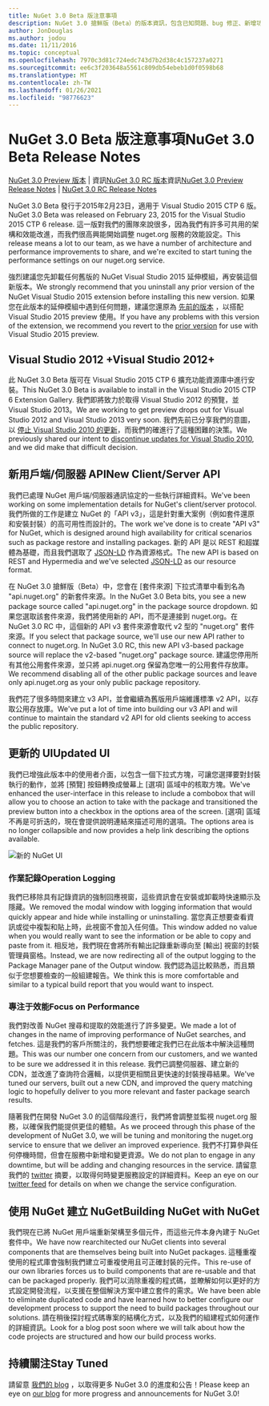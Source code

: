 ```yaml
---
title: NuGet 3.0 Beta 版注意事項
description: NuGet 3.0 搶鮮版（Beta）的版本資訊，包含已知問題、bug 修正、新增功能和 Dcr。
author: JonDouglas
ms.author: jodou
ms.date: 11/11/2016
ms.topic: conceptual
ms.openlocfilehash: 7970c3d81c724edc743d7b2d38c4c157237a0271
ms.sourcegitcommit: ee6c3f203648a5561c809db54ebeb1d0f0598b68
ms.translationtype: MT
ms.contentlocale: zh-TW
ms.lasthandoff: 01/26/2021
ms.locfileid: "98776623"
---
```

# <a name="nuget-30-beta-release-notes"></a><span data-ttu-id="f1c2a-103">NuGet 3.0 Beta 版注意事項</span><span class="sxs-lookup"><span data-stu-id="f1c2a-103">NuGet 3.0 Beta Release Notes</span></span>

<span data-ttu-id="f1c2a-104">[NuGet 3.0 Preview 版本](../release-notes/nuget-3.0-preview.md)  |  資訊[NuGet 3.0 RC 版本](../release-notes/nuget-3.0-rc.md)資訊</span><span class="sxs-lookup"><span data-stu-id="f1c2a-104">[NuGet 3.0 Preview Release Notes](../release-notes/nuget-3.0-preview.md) | [NuGet 3.0 RC Release Notes](../release-notes/nuget-3.0-rc.md)</span></span>

<span data-ttu-id="f1c2a-105">NuGet 3.0 Beta 發行于2015年2月23日，適用于 Visual Studio 2015 CTP 6 版。</span><span class="sxs-lookup"><span data-stu-id="f1c2a-105">NuGet 3.0 Beta was released on February 23, 2015 for the Visual Studio 2015 CTP 6 release.</span></span> <span data-ttu-id="f1c2a-106">這一版對我們的團隊來說很多，因為我們有許多可共用的架構和效能改進，而我們很高興能開始調整 nuget.org 服務的效能設定。</span><span class="sxs-lookup"><span data-stu-id="f1c2a-106">This release means a lot to our team, as we have a number of architecture and performance improvements to share, and we're excited to start tuning the performance settings on our nuget.org service.</span></span>

<span data-ttu-id="f1c2a-107">強烈建議您先卸載任何舊版的 NuGet Visual Studio 2015 延伸模組，再安裝這個新版本。</span><span class="sxs-lookup"><span data-stu-id="f1c2a-107">We strongly recommend that you uninstall any prior version of the NuGet Visual Studio 2015 extension before installing this new version.</span></span>  <span data-ttu-id="f1c2a-108">如果您在此版本的延伸模組中遇到任何問題，建議您還原為 [先前的版本](http://nuget.codeplex.com/downloads/get/909582) ，以搭配 Visual Studio 2015 preview 使用。</span><span class="sxs-lookup"><span data-stu-id="f1c2a-108">If you have any problems with this version of the extension, we recommend you revert to the [prior version](http://nuget.codeplex.com/downloads/get/909582) for use with Visual Studio 2015 preview.</span></span>

## <a name="visual-studio-2012"></a><span data-ttu-id="f1c2a-109">Visual Studio 2012 +</span><span class="sxs-lookup"><span data-stu-id="f1c2a-109">Visual Studio 2012+</span></span>

<span data-ttu-id="f1c2a-110">此 NuGet 3.0 Beta 版可在 Visual Studio 2015 CTP 6 擴充功能資源庫中進行安裝。</span><span class="sxs-lookup"><span data-stu-id="f1c2a-110">This NuGet 3.0 Beta is available to install in the Visual Studio 2015 CTP 6 Extension Gallery.</span></span> <span data-ttu-id="f1c2a-111">我們即將致力於取得 Visual Studio 2012 的預覽，並 Visual Studio 2013。</span><span class="sxs-lookup"><span data-stu-id="f1c2a-111">We are working to get preview drops out for Visual Studio 2012 and Visual Studio 2013 very soon.</span></span> <span data-ttu-id="f1c2a-112">我們先前已分享我們的意圖，以 [停止 Visual Studio 2010 的更新](http://blog.nuget.org/20141002/visual-studio-2010.html)，而我們的確進行了這種困難的決策。</span><span class="sxs-lookup"><span data-stu-id="f1c2a-112">We previously shared our intent to [discontinue updates for Visual Studio 2010](http://blog.nuget.org/20141002/visual-studio-2010.html), and we did make that difficult decision.</span></span>

## <a name="new-clientserver-api"></a><span data-ttu-id="f1c2a-113">新用戶端/伺服器 API</span><span class="sxs-lookup"><span data-stu-id="f1c2a-113">New Client/Server API</span></span>

<span data-ttu-id="f1c2a-114">我們已處理 NuGet 用戶端/伺服器通訊協定的一些執行詳細資料。</span><span class="sxs-lookup"><span data-stu-id="f1c2a-114">We've been working on some implementation details for NuGet's client/server protocol.</span></span> <span data-ttu-id="f1c2a-115">我們所做的工作是建立 NuGet 的「API v3」，這是針對重大案例（例如套件還原和安裝封裝）的高可用性而設計的。</span><span class="sxs-lookup"><span data-stu-id="f1c2a-115">The work we've done is to create "API v3" for NuGet, which is designed around high availability for critical scenarios such as package restore and installing packages.</span></span> <span data-ttu-id="f1c2a-116">新的 API 是以 REST 和超媒體為基礎，而且我們選取了 [JSON-LD](http://json-ld.org) 作為資源格式。</span><span class="sxs-lookup"><span data-stu-id="f1c2a-116">The new API is based on REST and Hypermedia and we've selected [JSON-LD](http://json-ld.org) as our resource format.</span></span>

<span data-ttu-id="f1c2a-117">在 NuGet 3.0 搶鮮版（Beta）中，您會在 [套件來源] 下拉式清單中看到名為 "api.nuget.org" 的新套件來源。</span><span class="sxs-lookup"><span data-stu-id="f1c2a-117">In the NuGet 3.0 Beta bits, you see a new package source called "api.nuget.org" in the package source dropdown.</span></span>   <span data-ttu-id="f1c2a-118">如果您選取該套件來源，我們將使用新的 API，而不是連接到 nuget.org。在 NuGet 3.0 RC 中，這個新的 API v3 套件來源會取代 v2 型的 "nuget.org" 套件來源。</span><span class="sxs-lookup"><span data-stu-id="f1c2a-118">If you select that package source, we'll use our new API rather to connect to nuget.org. In NuGet 3.0 RC, this new API v3-based package source will replace the v2-based "nuget.org" package source.</span></span>  <span data-ttu-id="f1c2a-119">建議您停用所有其他公用套件來源，並只將 api.nuget.org 保留為您唯一的公用套件存放庫。</span><span class="sxs-lookup"><span data-stu-id="f1c2a-119">We recommend disabling all of the other public package sources and leave only api.nuget.org as your only public package repository.</span></span>

<span data-ttu-id="f1c2a-120">我們花了很多時間來建立 v3 API，並會繼續為舊版用戶端維護標準 v2 API，以存取公用存放庫。</span><span class="sxs-lookup"><span data-stu-id="f1c2a-120">We've put a lot of time into building our v3 API and will continue to maintain the standard v2 API for old clients seeking to access the public repository.</span></span>

## <a name="updated-ui"></a><span data-ttu-id="f1c2a-121">更新的 UI</span><span class="sxs-lookup"><span data-stu-id="f1c2a-121">Updated UI</span></span>

<span data-ttu-id="f1c2a-122">我們已增強此版本中的使用者介面，以包含一個下拉式方塊，可讓您選擇要對封裝執行的動作，並將 [預覽] 按鈕轉換成螢幕上 [選項] 區域中的核取方塊。</span><span class="sxs-lookup"><span data-stu-id="f1c2a-122">We've enhanced the user-interface in this release to include a combobox that will allow you to choose an action to take with the package and transitioned the preview button into a checkbox in the options area of the screen.</span></span>  <span data-ttu-id="f1c2a-123">[選項] 區域不再是可折迭的，現在會提供說明連結來描述可用的選項。</span><span class="sxs-lookup"><span data-stu-id="f1c2a-123">The options area is no longer collapsible and now provides a help link describing the options available.</span></span>

![新的 NuGet UI](./media/NuGet-3.0-Beta/updated-ui.png)


### <a name="operation-logging"></a><span data-ttu-id="f1c2a-125">作業記錄</span><span class="sxs-lookup"><span data-stu-id="f1c2a-125">Operation Logging</span></span>

<span data-ttu-id="f1c2a-126">我們已移除具有記錄資訊的強制回應視窗，這些資訊會在安裝或卸載時快速顯示及隱藏。</span><span class="sxs-lookup"><span data-stu-id="f1c2a-126">We removed the modal window with logging information that would quickly appear and hide while installing or uninstalling.</span></span>  <span data-ttu-id="f1c2a-127">當您真正想要查看資訊或從中複製和貼上時，此視窗不會加入任何值。</span><span class="sxs-lookup"><span data-stu-id="f1c2a-127">This window added no value when you would really want to see the information or be able to copy and paste from it.</span></span>  <span data-ttu-id="f1c2a-128">相反地，我們現在會將所有輸出記錄重新導向至 [輸出] 視窗的封裝管理員窗格。</span><span class="sxs-lookup"><span data-stu-id="f1c2a-128">Instead, we are now redirecting all of the output logging to the Package Manager pane of the Output window.</span></span>  <span data-ttu-id="f1c2a-129">我們認為這比較熟悉，而且類似于您想要檢查的一般組建報告。</span><span class="sxs-lookup"><span data-stu-id="f1c2a-129">We think this is more comfortable and similar to a typical build report that you would want to inspect.</span></span>


### <a name="focus-on-performance"></a><span data-ttu-id="f1c2a-130">專注于效能</span><span class="sxs-lookup"><span data-stu-id="f1c2a-130">Focus on Performance</span></span>

<span data-ttu-id="f1c2a-131">我們對改善 NuGet 搜尋和提取的效能進行了許多變更。</span><span class="sxs-lookup"><span data-stu-id="f1c2a-131">We made a lot of changes in the name of improving performance of NuGet searches, and fetches.</span></span>  <span data-ttu-id="f1c2a-132">這是我們的客戶所關注的，我們想要確定我們已在此版本中解決這種問題。</span><span class="sxs-lookup"><span data-stu-id="f1c2a-132">This was our number one concern from our customers, and we wanted to be sure we addressed it in this release.</span></span>  <span data-ttu-id="f1c2a-133">我們已調整伺服器、建立新的 CDN，並改進了查詢符合邏輯，以提供更相關且更快速的封裝搜尋結果。</span><span class="sxs-lookup"><span data-stu-id="f1c2a-133">We've tuned our servers, built out a new CDN, and improved the query matching logic to hopefully deliver to you more relevant and faster package search results.</span></span>

<span data-ttu-id="f1c2a-134">隨著我們在開發 NuGet 3.0 的這個階段進行，我們將會調整並監視 nuget.org 服務，以確保我們能提供更佳的體驗。</span><span class="sxs-lookup"><span data-stu-id="f1c2a-134">As we proceed through this phase of the development of NuGet 3.0, we will be tuning and monitoring the nuget.org service to ensure that we deliver an improved experience.</span></span>  <span data-ttu-id="f1c2a-135">我們不打算參與任何停機時間，但會在服務中新增和變更資源。</span><span class="sxs-lookup"><span data-stu-id="f1c2a-135">We do not plan to engage in any downtime, but will be adding and changing resources in the service.</span></span>  <span data-ttu-id="f1c2a-136">請留意我們的 [twitter](http://twitter.com/nuget) 摘要，以取得何時變更服務設定的詳細資料。</span><span class="sxs-lookup"><span data-stu-id="f1c2a-136">Keep an eye on our [twitter feed](http://twitter.com/nuget) for details on when we change the service configuration.</span></span>

## <a name="building-nuget-with-nuget"></a><span data-ttu-id="f1c2a-137">使用 NuGet 建立 NuGet</span><span class="sxs-lookup"><span data-stu-id="f1c2a-137">Building NuGet with NuGet</span></span>

<span data-ttu-id="f1c2a-138">我們現在已將 NuGet 用戶端重新架構至多個元件，而這些元件本身內建于 NuGet 套件中。</span><span class="sxs-lookup"><span data-stu-id="f1c2a-138">We have now rearchitected our NuGet clients into several components that are themselves being built into NuGet packages.</span></span> <span data-ttu-id="f1c2a-139">這種重複使用的程式庫會強制我們建立可重複使用且可正確封裝的元件。</span><span class="sxs-lookup"><span data-stu-id="f1c2a-139">This re-use of our own libraries forces us to build components that are re-usable and that can be packaged properly.</span></span>  <span data-ttu-id="f1c2a-140">我們可以消除重複的程式碼，並瞭解如何以更好的方式設定開發流程，以支援在整個解決方案中建立套件的需求。</span><span class="sxs-lookup"><span data-stu-id="f1c2a-140">We have been able to eliminate duplicated code and have learned how to better configure our development process to support the need to build packages throughout our solutions.</span></span>  <span data-ttu-id="f1c2a-141">請在稍後探討程式碼專案的結構化方式，以及我們的組建程式如何運作的詳細資訊。</span><span class="sxs-lookup"><span data-stu-id="f1c2a-141">Look for a blog post soon where we will talk about how the code projects are structured and how our build process works.</span></span>

## <a name="stay-tuned"></a><span data-ttu-id="f1c2a-142">持續關注</span><span class="sxs-lookup"><span data-stu-id="f1c2a-142">Stay Tuned</span></span>

<span data-ttu-id="f1c2a-143">請留意 [我們的 blog](http://blog.nuget.org) ，以取得更多 NuGet 3.0 的進度和公告！</span><span class="sxs-lookup"><span data-stu-id="f1c2a-143">Please keep an eye on [our blog](http://blog.nuget.org) for more progress and announcements for NuGet 3.0!</span></span>
